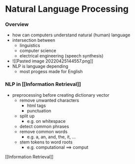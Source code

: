 # Natural Language Processing
### Overview
+ how can computers understand natural (human) language
+  intersection between
	+ linguistics
	+ computer science
	+ electrical engineering (speech synthesis)
+ ![[Pasted image 20220425144557.png]]
+ NLP is language depending
	+ most progess made for English

### NLP in [[Information Retrieval]]
+ preprocessing before creating dictionary vector
	+ remove unwanted characters
		+ html tags
		+ punctuation
	+ split up
		+ e.g. on whitespace
	+ detect common phrases
	+ remove common words
		+ e.g. a, an, and, the, it, ...
	+ stem tokens to word roots
		+ e.g. computational ==> comput


[[Information Retrieval]]
